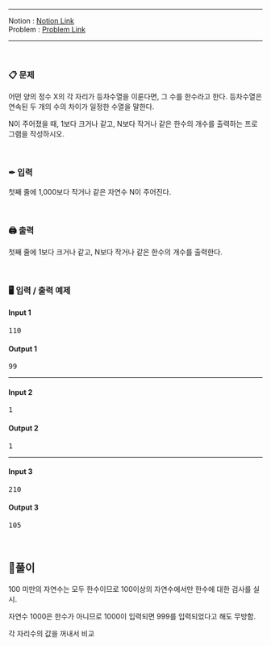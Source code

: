 
***
Notion : [Notion Link](https://west-pineapple-c4d.notion.site/e38ece7655884e53b2e3cdc4f4d0eb64)  
Problem : [Problem Link](https://www.acmicpc.net/problem/1065)
***



<br/>

### 📋 문제

어떤 양의 정수 X의 각 자리가 등차수열을 이룬다면, 그 수를 한수라고 한다. 등차수열은 연속된 두 개의 수의 차이가 일정한 수열을 말한다.  

N이 주어졌을 때, 1보다 크거나 같고, N보다 작거나 같은 한수의 개수를 출력하는 프로그램을 작성하시오.  

<br/>

### ✒ 입력

첫째 줄에 1,000보다 작거나 같은 자연수 N이 주어진다.  

<br/>

### 🖨 출력

첫째 줄에 1보다 크거나 같고, N보다 작거나 같은 한수의 개수를 출력한다.  

<br/>

### 🖥 입력 / 출력 예제

#### Input 1
<pre>
110
</pre>

#### Output 1
<pre>
99
</pre>

***

#### Input 2
<pre>
1
</pre>

#### Output 2
<pre>
1
</pre>

***

#### Input 3
<pre>
210
</pre>

#### Output 3
<pre>
105
</pre>

<br/>

## 🌈풀이
100 미만의 자연수는 모두 한수이므로 100이상의 자연수에서만 한수에 대한 검사를 실시.  

자연수 1000은 한수가 아니므로 1000이 입력되면 999를 입력되었다고 해도 무방함.  

각 자리수의 값을 꺼내서 비교  
